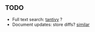 

## TODO

- Full text search: [tantivy](https://github.com/quickwit-oss/tantivy) ?
- Document updates: store diffs? [similar](https://github.com/mitsuhiko/similar)

